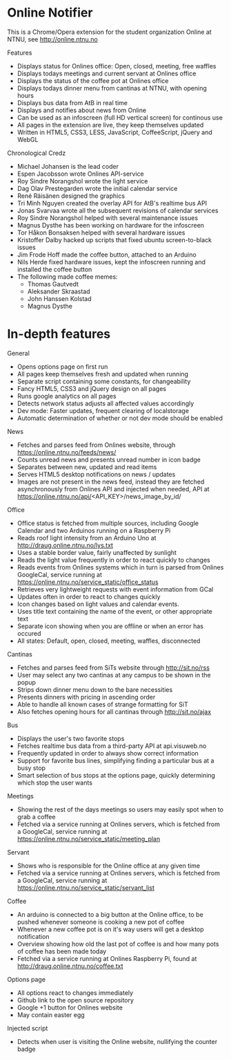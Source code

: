 # Online Notifier

This is a Chrome/Opera extension for the student organization Online at NTNU, see http://online.ntnu.no

Features

- Displays status for Onlines office: Open, closed, meeting, free waffles
- Displays todays meetings and current servant at Onlines office
- Displays the status of the coffee pot at Onlines office
- Displays todays dinner menu from cantinas at NTNU, with opening hours
- Displays bus data from AtB in real time
- Displays and notifies about news from Online
- Can be used as an infoscreen (full HD vertical screen) for continous use
- All pages in the extension are live, they keep themselves updated
- Written in HTML5, CSS3, LESS, JavaScript, CoffeeScript, jQuery and WebGL

Chronological Credz

- Michael Johansen is the lead coder
- Espen Jacobsson wrote Onlines API-service
- Roy Sindre Norangshol wrote the light service
- Dag Olav Prestegarden wrote the initial calendar service
- René Räisänen designed the graphics
- Tri Minh Nguyen created the overlay API for AtB's realtime bus API
- Jonas Svarvaa wrote all the subsequent revisions of calendar services
- Roy Sindre Norangshol helped with several maintenance issues
- Magnus Dysthe has been working on hardware for the infoscreen
- Tor Håkon Bonsaksen helped with several hardware issues
- Kristoffer Dalby hacked up scripts that fixed ubuntu screen-to-black issues
- Jim Frode Hoff made the coffee button, attached to an Arduino
- Nils Herde fixed hardware issues, kept the infoscreen running and installed the coffee button
- The following made coffee memes:
	- Thomas Gautvedt
	- Aleksander Skraastad
	- John Hanssen Kolstad
	- Magnus Dysthe

# In-depth features

General

- Opens options page on first run
- All pages keep themselves fresh and updated when running
- Separate script containing some constants, for changeability
- Fancy HTML5, CSS3 and jQuery design on all pages
- Runs google analytics on all pages
- Detects network status adjusts all affected values accordingly
- Dev mode: Faster updates, frequent clearing of localstorage
- Automatic determination of whether or not dev mode should be enabled

News

- Fetches and parses feed from Onlines website, through https://online.ntnu.no/feeds/news/
- Counts unread news and presents unread number in icon badge
- Separates between new, updated and read items
- Serves HTML5 desktop notifications on news / updates
- Images are not present in the news feed, instead they are fetched asynchronously from Onlines API and injected when needed, API at https://online.ntnu.no/api/<API_KEY>/news_image_by_id/

Office

- Office status is fetched from multiple sources, including Google Calendar and two Arduinos running on a Raspberry Pi
- Reads roof light intensity from an Arduino Uno at http://draug.online.ntnu.no/lys.txt
- Uses a stable border value, fairly unaffected by sunlight
- Reads the light value frequently in order to react quickly to changes
- Reads events from Onlines systems which in turn is parsed from Onlines GoogleCal, service running at https://online.ntnu.no/service_static/office_status
- Retrieves very lightweight requests with event information from GCal
- Updates often in order to react to changes quickly
- Icon changes based on light values and calendar events.
- Uses title text containing the name of the event, or other appropriate text
- Separate icon showing when you are offline or when an error has occured
- All states: Default, open, closed, meeting, waffles, disconnected

Cantinas

- Fetches and parses feed from SiTs website through http://sit.no/rss
- User may select any two cantinas at any campus to be shown in the popup
- Strips down dinner menu down to the bare necessities
- Presents dinners with pricing in ascending order
- Able to handle all known cases of strange formatting for SiT
- Also fetches opening hours for all cantinas through http://sit.no/ajax

Bus

- Displays the user's two favorite stops
- Fetches realtime bus data from a third-party API at api.visuweb.no
- Frequently updated in order to always show correct information
- Support for favorite bus lines, simplifying finding a particular bus at a busy stop
- Smart selection of bus stops at the options page, quickly determining which stop the user wants

Meetings

- Showing the rest of the days meetings so users may easily spot when to grab a coffee
- Fetched via a service running at Onlines servers, which is fetched from a GoogleCal, service running at https://online.ntnu.no/service_static/meeting_plan

Servant

- Shows who is responsible for the Online office at any given time
- Fetched via a service running at Onlines servers, which is fetched from a GoogleCal, service running at https://online.ntnu.no/service_static/servant_list

Coffee

- An arduino is connected to a big button at the Online office, to be pushed whenever someone is cooking a new pot of coffee
- Whenever a new coffee pot is on it's way users will get a desktop notification
- Overview showing how old the last pot of coffee is and how many pots of coffee has been made today
- Fetched via a service running at Onlines Raspberry Pi, found at http://draug.online.ntnu.no/coffee.txt

Options page

- All options react to changes immediately
- Github link to the open source repository
- Google +1 button for Onlines website
- May contain easter egg

Injected script

- Detects when user is visiting the Online website, nullifying the counter badge
